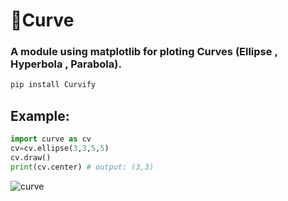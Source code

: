 # 📐Curve
### A  module using matplotlib for ploting Curves (Ellipse , Hyperbola , Parabola).
```py
pip install Curvify
```
## Example:
```py
import curve as cv
cv=cv.ellipse(3,3,5,5)
cv.draw()
print(cv.center) # output: (3,3)
```
![curve](https://github.com/Cjenf/Curvify/assets/105590093/34b05313-e4d9-456b-a270-77fe1681902c)
